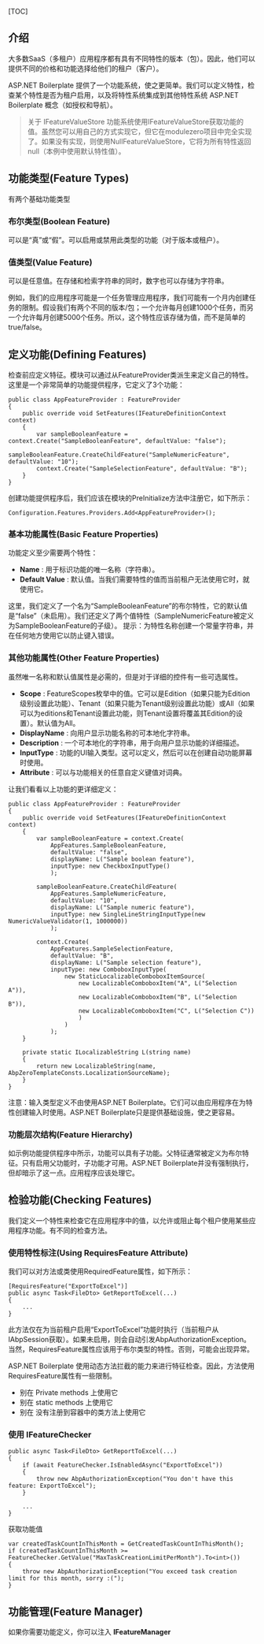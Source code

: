 [TOC]

## 介绍

大多数SaaS（多租户）应用程序都有具有不同特性的版本（包）。因此，他们可以提供不同的价格和功能选择给他们的租户（客户）。

ASP.NET Boilerplate 提供了一个功能系统，使之更简单。我们可以定义特性，检查某个特性是否为租户启用，以及将特性系统集成到其他特性系统 ASP.NET Boilerplate 概念（如授权和导航）。

> 关于 IFeatureValueStore
功能系统使用IFeatureValueStore获取功能的值。虽然您可以用自己的方式实现它，但它在modulezero项目中完全实现了。如果没有实现，则使用NullFeatureValueStore，它将为所有特性返回null（本例中使用默认特性值）。

## 功能类型(Feature Types)

有两个基础功能类型

### 布尔类型(Boolean Feature)

可以是“真”或“假”。可以启用或禁用此类型的功能（对于版本或租户）。

### 值类型(Value Feature)

可以是任意值。在存储和检索字符串的同时，数字也可以存储为字符串。

例如，我们的应用程序可能是一个任务管理应用程序，我们可能有一个月内创建任务的限制。假设我们有两个不同的版本/包；一个允许每月创建1000个任务，而另一个允许每月创建5000个任务。所以，这个特性应该存储为值，而不是简单的true/false。

## 定义功能(Defining Features)

检查前应定义特征。模块可以通过从FeatureProvider类派生来定义自己的特性。这里是一个非常简单的功能提供程序，它定义了3个功能：

```
public class AppFeatureProvider : FeatureProvider
{
    public override void SetFeatures(IFeatureDefinitionContext context)
    {
        var sampleBooleanFeature = context.Create("SampleBooleanFeature", defaultValue: "false");
        sampleBooleanFeature.CreateChildFeature("SampleNumericFeature", defaultValue: "10");
        context.Create("SampleSelectionFeature", defaultValue: "B");
    }
}
```
创建功能提供程序后，我们应该在模块的PreInitialize方法中注册它，如下所示：
```
Configuration.Features.Providers.Add<AppFeatureProvider>();
```

### 基本功能属性(Basic Feature Properties)

功能定义至少需要两个特性：

* __Name__ : 用于标识功能的唯一名称（字符串）。
* __Default Value__ : 默认值。当我们需要特性的值而当前租户无法使用它时，就使用它。

这里，我们定义了一个名为“SampleBooleanFeature”的布尔特性，它的默认值是“false”（未启用）。我们还定义了两个值特性（SampleNumericFeature被定义为SampleBooleanFeature的子级）。
提示：为特性名称创建一个常量字符串，并在任何地方使用它以防止键入错误。

### 其他功能属性(Other Feature Properties)

虽然唯一名称和默认值属性是必需的，但是对于详细的控件有一些可选属性。

* __Scope__ : FeatureScopes枚举中的值。它可以是Edition（如果只能为Edition级别设置此功能）、Tenant（如果只能为Tenant级别设置此功能）或All（如果可以为editions和Tenant设置此功能，则Tenant设置将覆盖其Edition的设置）。默认值为All。
* __DisplayName__ : 向用户显示功能名称的可本地化字符串。
* __Description__ : 一个可本地化的字符串，用于向用户显示功能的详细描述。
* __InputType__ : 功能的UI输入类型。这可以定义，然后可以在创建自动功能屏幕时使用。
* __Attribute__ : 可以与功能相关的任意自定义键值对词典。

让我们看看以上功能的更详细定义：

```
public class AppFeatureProvider : FeatureProvider
{
    public override void SetFeatures(IFeatureDefinitionContext context)
    {
        var sampleBooleanFeature = context.Create(
            AppFeatures.SampleBooleanFeature,
            defaultValue: "false",
            displayName: L("Sample boolean feature"),
            inputType: new CheckboxInputType()
            );

        sampleBooleanFeature.CreateChildFeature(
            AppFeatures.SampleNumericFeature,
            defaultValue: "10",
            displayName: L("Sample numeric feature"),
            inputType: new SingleLineStringInputType(new NumericValueValidator(1, 1000000))
            );

        context.Create(
            AppFeatures.SampleSelectionFeature,
            defaultValue: "B",
            displayName: L("Sample selection feature"),
            inputType: new ComboboxInputType(
                new StaticLocalizableComboboxItemSource(
                    new LocalizableComboboxItem("A", L("Selection A")),
                    new LocalizableComboboxItem("B", L("Selection B")),
                    new LocalizableComboboxItem("C", L("Selection C"))
                    )
                )
            );
    }

    private static ILocalizableString L(string name)
    {
        return new LocalizableString(name, AbpZeroTemplateConsts.LocalizationSourceName);
    }
}
```

注意：输入类型定义不由使用ASP.NET Boilerplate。它们可以由应用程序在为特性创建输入时使用。ASP.NET Boilerplate只是提供基础设施，使之更容易。

### 功能层次结构(Feature Hierarchy)

如示例功能提供程序中所示，功能可以具有子功能。父特征通常被定义为布尔特征。只有启用父功能时，子功能才可用。ASP.NET Boilerplate并没有强制执行，但却暗示了这一点。应用程序应该处理它。

## 检验功能(Checking Features)

我们定义一个特性来检查它在应用程序中的值，以允许或阻止每个租户使用某些应用程序功能。有不同的检查方法。

### 使用特性标注(Using RequiresFeature Attribute)

我们可以对方法或类使用RequiredFeature属性，如下所示：

```
[RequiresFeature("ExportToExcel")]
public async Task<FileDto> GetReportToExcel(...)
{
    ...
}
```
此方法仅在为当前租户启用“ExportToExcel”功能时执行（当前租户从IAbpSession获取）。如果未启用，则会自动引发AbpAuthorizationException。
当然，RequiresFeature属性应该用于布尔类型的特性。否则，可能会出现异常。

ASP.NET Boilerplate 使用动态方法拦截的能力来进行特征检查。因此，方法使用RequiresFeature属性有一些限制。

* 别在 Private methods 上使用它
* 别在 static methods 上使用它
* 别在 没有注册到容器中的类方法上使用它

### 使用 IFeatureChecker

```
public async Task<FileDto> GetReportToExcel(...)
{
    if (await FeatureChecker.IsEnabledAsync("ExportToExcel"))
    {
        throw new AbpAuthorizationException("You don't have this feature: ExportToExcel");
    }

    ...
}
```
获取功能值
```
var createdTaskCountInThisMonth = GetCreatedTaskCountInThisMonth();
if (createdTaskCountInThisMonth >= FeatureChecker.GetValue("MaxTaskCreationLimitPerMonth").To<int>())
{
    throw new AbpAuthorizationException("You exceed task creation limit for this month, sorry :(");
}
```
## 功能管理(Feature Manager)

如果你需要功能定义，你可以注入 __IFeatureManager__
